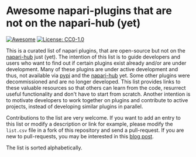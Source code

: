 # Awesome napari-plugins that are not on the napari-hub (yet)
[![Awesome](https://cdn.rawgit.com/sindresorhus/awesome/d7305f38d29fed78fa85652e3a63e154dd8e8829/media/badge.svg)](https://github.com/sindresorhus/awesome)
[![License: CC0-1.0](https://img.shields.io/badge/license-CC0--1.0-lightgrey)](https://creativecommons.org/publicdomain/zero/1.0/)

This is a curated list of napari plugins, that are open-source but not on the [napari-hub](https://napari-hub.org) just (yet). The intention of this list is to guide developers and users who want to find out if certain plugins exist already and/or are under development. Many of these plugins are under active development and thus, not available via [pypi](https://pypi.org/) and the [napari-hub](https://napari-hub.org) yet. Some other plugins were decommissioned and are no longer developed. This list provides links to these valuable resources so that others can learn from the code, resurrect useful functionality and don't have to start from scratch. Another intention is to motivate developers to work together on plugins and contribute to active projects, instead of developing similar plugins in parallel.

Contributions to the list are very welcome. If you want to add an entry to this list or modify a description or link for example, please modify the `list.csv` file in a fork of this repository and send a pull-request. If you are new to pull-requests, you may be interested in this [blog post](https://focalplane.biologists.com/2021/09/04/collaborative-bio-image-analysis-script-editing-with-git/).

The list is sorted alphabetically.